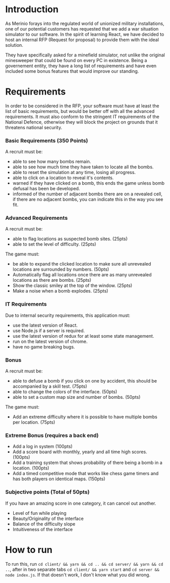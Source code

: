 # Introduction

As Merinio forays into the regulated world of unionized military installations, one of our potential customers has requested that we add a war situation simulator to our software. In the spirit of learning React, we have decided to host an internal RFP (Request for proposal) to provide them with the ideal solution.

They have specifically asked for a minefield simulator, not unlike the original minesweeper that could be found on every PC in existence. Being a governement entity, they have a long list of requirements and have even included some bonus features that would improve our standing.

# Requirements

In order to be considered in the RFP, your software must have at least the list of basic requirements, but would be better off with all the advanced requirements. It must also conform to the stringent IT requirements of the National Defence, otherwise they will block the project on grounds that it threatens national security.

### Basic Requirements (350 Points)

A recruit must be:

- able to see how many bombs remain.
- able to see how much time they have taken to locate all the bombs.
- able to reset the simulation at any time, losing all progress.
- able to click on a location to reveal it's contents.
- warned if they have clicked on a bomb, this ends the game unless bomb defusal has been be developed.
- informed of the number of adjacent bombs there are on a revealed cell, if there are no adjacent bombs, you can indicate this in the way you see fit.

### Advanced Requirements

A recruit must be:

- able to flag locations as suspected bomb sites. (25pts)
- able to set the level of difficulty. (25pts)

The game must:

- be able to expand the clicked location to make sure all unrevealed locations are surrounded by numbers. (50pts)
- Automatically flag all locations once there are as many unrevealed locations as there are bombs. (25pts)
- Show the classic smiley at the top of the window. (25pts)
- Make a noise when a bomb explodes. (25pts)

### IT Requirements

Due to internal security requirements, this application must:

- use the latest version of React.
- use Node.js if a server is required.
- use the latest version of redux for at least some state management.
- run on the latest version of chrome.
- have no game breaking bugs.

### Bonus

A recruit must be:

- able to defuse a bomb if you click on one by accident, this should be accompanied by a skill test. (75pts)
- able to change the colors of the interface. (50pts)
- able to set a custom map size and number of bombs. (50pts)

The game must:

- Add an extreme difficulty where it is possible to have multiple bombs per location. (75pts)

### Extreme Bonus (requires a back end)

- Add a log in system (100pts)
- Add a score board with monthly, yearly and all time high scores. (100pts)
- Add a training system that shows probability of there being a bomb in a location. (100pts)
- Add a timed competitive mode that works like chess game timers and has both players on identical maps. (150pts)

### Subjective points (Total of 50pts)

If you have an amazing score in one category, it can cancel out another.

- Level of fun while playing
- Beauty/Originality of the interface
- Balance of the difficulty slope
- Intuitiveness of the interface

# How to run

To run this, run `cd client/ && yarn && cd .. && cd server/ && yarn && cd ..`, after in two separate tabs `cd client/ && yarn start` and `cd server && node index.js`. If that doesn't work, I don't know what you did wrong.
